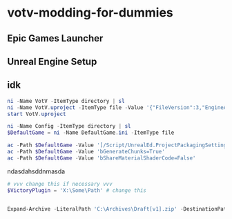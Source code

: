 # votv-modding-for-dummies

## Epic Games Launcher

## Unreal Engine Setup

## idk
```powershell
ni -Name VotV -ItemType directory | sl
ni -Name VotV.uproject -ItemType file -Value '{"FileVersion":3,"EngineAssociation":"4.27"}'
start VotV.uproject
```

```powershell
ni -Name Config -ItemType directory | sl
$DefaultGame = ni -Name DefaultGame.ini -ItemType file

ac -Path $DefaultGame -Value '[/Script/UnrealEd.ProjectPackagingSettings]'
ac -Path $DefaultGame -Value 'bGenerateChunks=True'
ac -Path $DefaultGame -Value 'bShareMaterialShaderCode=False'
```
ndasdahsddnmasda

```powershell
# vvv change this if necessary vvv
$VictoryPlugin = 'X:\Some\Path' # change this


Expand-Archive -LiteralPath 'C:\Archives\Draft[v1].zip' -DestinationPath C:\Reference
```
